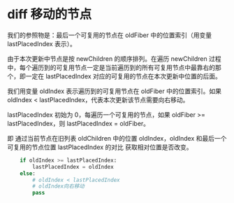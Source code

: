 # diff 移动的节点

我们的参照物是：最后一个可复用的节点在 oldFiber 中的位置索引（用变量 lastPlacedIndex 表示）。

由于本次更新中节点是按 newChildren 的顺序排列。在遍历 newChildren 过程中，每个遍历到的可复用节点一定是当前遍历到的所有可复用节点中最靠右的那个，即一定在 lastPlacedIndex 对应的可复用的节点在本次更新中位置的后面。


我们用变量 oldIndex 表示遍历到的可复用节点在 oldFiber 中的位置索引。如果 oldIndex < lastPlacedIndex，代表本次更新该节点需要向右移动。

lastPlacedIndex 初始为 0，每遍历一个可复用的节点，如果 oldFiber >= lastPlacedIndex，则 lastPlacedIndex = oldFiber。

即
通过当前节点在旧列表 oldChildren 中的位置 oldIndex，oldIndex 和最后一个可复用的节点位置 lastPlacedIndex 的对比
获取相对位置是否改变。

```python
    if oldIndex >= lastPlacedIndex:
        lastPlacedIndex = oldIndex
    else:
        # oldIndex < lastPlacedIndex
        # oldIndex向右移动
        pass

```
